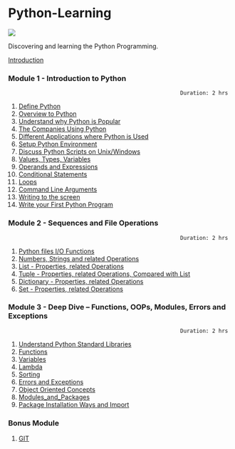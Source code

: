 # Python-Learning

![](https://www.python.org/static/img/python-logo.png)

Discovering and learning the Python Programming.

[Introduction](Introduction.md)

### Module 1 - Introduction to Python                                 
                                                          Duration: 2 hrs

1.  [Define Python](/Module-1/1_define_python.md)
2.  [Overview to Python](/Module-1/2_overview_to_python.md)
3.  [Understand why Python is Popular](/Module-1/3_popularity_and_applications.md)
4.  [The Companies Using Python](/Module-1/3_popularity_and_applications.md)
5.  [Different Applications where Python is Used](/Module-1/3_popularity_and_applications.md)
6.  [Setup Python Environment](/Module-1/4_setup_python_environment.md)
7.  [Discuss Python Scripts on Unix/Windows](/Module-1/4_setup_python_environment.md)
8.  [Values, Types, Variables](/Module-1/5_variables_to_expressions.md)
9.  [Operands and Expressions](/Module-1/5_variables_to_expressions.md)
10. [Conditional Statements](/Module-1/6_loops_and_conditions.md)
11. [Loops](/Module-1/6_loops_and_conditions.md)
12. [Command Line Arguments](/Module-1/7_command_line_and_python_program.md)
13. [Writing to the screen](/Module-1/7_command_line_and_python_program.md)
14. [Write your First Python Program](/Module-1/7_command_line_and_python_program.md)

### Module 2 - Sequences and File Operations                                 
                                                          Duration: 2 hrs

1. [Python files I/O Functions](/Module-2/1_file_functions.md)
2. [Numbers, Strings and related Operations](/Module-2/2_numbers_strings_functions.md)
3. [List - Properties, related Operations](/Module-2/3_list.md)
4. [Tuple - Properties, related Operations, Compared with List](/Module-2/4_tuple.md)
5. [Dictionary - Properties, related Operations](/Module-2/5_dictionary.md)
6. [Set - Properties, related Operations](/Module-2/6_set.md)

### Module 3 - Deep Dive – Functions, OOPs, Modules, Errors and Exceptions                                 
                                                          Duration: 2 hrs

1. [Understand Python Standard Libraries](/Module-3/1_python_standard_libraries.md)
2. [Functions](/Module-3/2_functions.md)
3. [Variables](/Module-3/3_Variables.md)
4. [Lambda](/Module-3/4_Lambda.md)
5. [Sorting](/Module-3/5_Sorting.md)
6. [Errors and Exceptions](/Module-3/6_Errors_and_Exceptions.md)
7. [Object Oriented Concepts](/Module-3/7_Object_Oriented_Concepts.md)
8. [Modules_and_Packages](/Module-3/8_Modules_and_Packages.md)
9. [Package Installation Ways and Import](/Module-3/9_Package_Installation_Ways_and_Import.md)


### Bonus Module
1. [GIT](/Module-6/1_introduction_git.md)